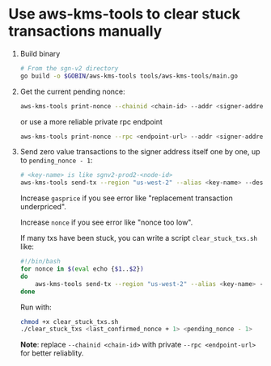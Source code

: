 # Use aws-kms-tools to clear stuck transactions manually

1. Build binary

    ```sh
    # From the sgn-v2 directory
    go build -o $GOBIN/aws-kms-tools tools/aws-kms-tools/main.go
    ```

2. Get the current pending nonce:

    ```sh
    aws-kms-tools print-nonce --chainid <chain-id> --addr <signer-address>
    ```
    or use a more reliable private rpc endpoint
    ```sh
    aws-kms-tools print-nonce --rpc <endpoint-url> --addr <signer-address>
    ```

3. Send zero value transactions to the signer address itself one by one, up to `pending_nonce - 1`:

    ```sh
    # <key-name> is like sgnv2-prod2-<node-id>
    aws-kms-tools send-tx --region "us-west-2" --alias <key-name> --destination <signer-address> --nonce <nonce> --chainid <chain-id> --gasprice <gas-price-gwei>
    ```

    Increase `gasprice` if you see error like "replacement transaction underpriced".

    Increase `nonce` if you see error like "nonce too low".

    If many txs have been stuck, you can write a script `clear_stuck_txs.sh` like:
    ```sh
    #!/bin/bash
    for nonce in $(eval echo {$1..$2})
    do
        aws-kms-tools send-tx --region "us-west-2" --alias <key-name> --destination <signer-address> --nonce $nonce --chainid <chain-id> --gasprice <gas-price-gwei>
    done
    ```

    Run with:
    ```sh
    chmod +x clear_stuck_txs.sh
    ./clear_stuck_txs <last_confirmed_nonce + 1> <pending_nonce - 1>
    ```

    **Note**: replace `--chainid <chain-id>` with private `--rpc <endpoint-url>` for better reliablity.
